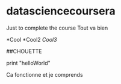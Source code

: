 # datasciencecoursera
Just to complete the course
Tout va bien


*Cool
*Cool2
*Cool3*

##CHOUETTE

print "helloWorld"

Ca fonctionne et je comprends
